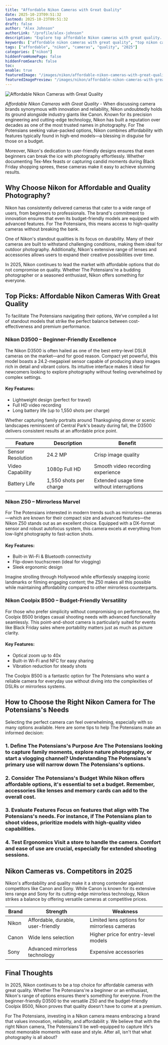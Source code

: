 ```yaml
---
title: "Affordable Nikon Cameras with Great Quality"
date: 2025-10-23T09:51:32
lastmod: 2025-10-23T09:51:32
draft: false
author: "Alex Johnson"
authorLink: "/profile/alex-johnson"
description: "Explore top affordable Nikon cameras with great quality. Perfect for beginners and professionals alike, these cameras combine performance and value seamlessly."
keywords: ["affordable nikon cameras with great quality", "top nikon cameras 2025", "best budget nikon cameras for photography"]
tags: ["affordable", "nikon", "cameras", "quality", "2025"]
categories: ["nikon"]
hiddenFromHomePage: false
hiddenFromSearch: false
toc:
enable: true
featuredImage: "/images/nikon/affordable-nikon-cameras-with-great-quality.jpg"
featuredImagePreview: "/images/nikon/affordable-nikon-cameras-with-great-quality.jpg"
---
```


![Affordable Nikon Cameras with Great Quality](/images/nikon/affordable-nikon-cameras-with-great-quality.jpg)



*Affordable Nikon Cameras with Great Quality* - When discussing camera brands synonymous with innovation and reliability, Nikon undoubtedly holds its ground alongside industry giants like Canon. Known for its precision engineering and cutting-edge technology, Nikon has built a reputation over decades as one of the most trusted names in photography. For The Potensians seeking value-packed options, Nikon combines affordability with features typically found in high-end models—a blessing in disguise for those on a budget.

Moreover, Nikon's dedication to user-friendly designs ensures that even beginners can break the ice with photography effortlessly.  Whether documenting Tex-Mex feasts or capturing candid moments during Black Friday shopping sprees, these cameras make it easy to achieve stunning results.

## Why Choose Nikon for Affordable and Quality Photography?

Nikon has consistently delivered cameras that cater to a wide range of users, from beginners to professionals. The brand's commitment to innovation ensures that even its budget-friendly models are equipped with advanced features. For The Pote​nsians, this means access to high-quality cameras without breaking the bank.

One of Nikon's standout qualities is its focus on durability. Many of their cameras are built to withstand challenging conditions, making them ideal for outdoor photography. Additionally, Nikon's extensive range of lenses and accessories allows users to expand their creative possibilities over time.

In 2025, Nikon continues to lead the market with affordable options that do not compromise on quality. Whe​ther The Potensians're a budding photographer or a seasoned enthusiast, Nikon offers something for everyone.

## Top Picks: Affordable Nikon Cameras With Great Quality

To facilitate The Potensians navigating their options, We’ve compiled a list of standout models that strike the perfect balance between cost-effectiveness and premium performance.

### Nikon D3500 – Beginner-Friendly Excellence

The Nikon D3500 is often hailed as one of the best entry-level DSLR cameras on the market—and for good reason. Compact yet powerful, this model boasts a 24.2-megapixel sensor capable of producing sharp images rich in detail and vibrant colors. Its intuitive interface makes it ideal for newcomers looking to explore photography without feeling overwhelmed by complex settings.

#### Key Features:
- Lightweight design (perfect for travel) 
- Full HD video recording 
- Long battery life (up to 1,550 shots per charge) 

Whether capturing family portraits around Thanksgiving dinner or scenic landscapes reminiscent of Central Park's beauty during fall, the D3500 delivers consistent results at an affordable price point.

<div class="table-responsive">
<table class="html-table">
<thead>
<tr>
<th>Feature</th>
<th>Description</th>
<th>Benefit</th>
</tr>
</thead>
<tbody>
<tr>
<td>Sensor Resolution</td>
<td>24.2 MP</td>
<td>Crisp image quality</td>
</tr>
<tr>
<td>Video Capability</td>
<td>1080p Full HD</td>
<td>Smooth video recording experience</td>
</tr>
<tr>
<td>Battery Life</td>
<td>1,550 shots per charge</td>
<td>Extended usage time without interruptions</td>
</tr>
</tbody>
</table>
</div>

### Nikon Z50 – Mirrorless Marvel

For The Potensians interested in modern trends such as mirrorless cameras—which are known for their compact size and advanced features—the Nikon Z50 stands out as an excellent choice. Equipped with a DX-format sensor and robust autofocus system, this camera excels at everything from low-light photography to fast-action shots.

#### Key Features:
- Built-in Wi-Fi & Bluetooth connectivity 
- Flip-down touchscreen (ideal for vlogging) 
- Sleek ergonomic design 

Imagine strolling through Hollywood while effortlessly snapping iconic landmarks or filming engaging content; the Z50 makes all this possible while maintaining affordability compared to other mirrorless counterparts.

### Nikon Coolpix B500 – Budget-Friendly Versatility

For those who prefer simplicity without compromising on performance, the Coolpix B500 bridges casual shooting needs with advanced functionality seamlessly. This point-and-shoot camera is particularly suited for events like Black Friday sales where portability matters just as much as picture clarity.

#### Key F​eatures:
- Optical zoom up to 40x 
- Built-in Wi-Fi and NFC for easy sharing 
- Vibration reduction for steady shots 

The Coolpix B500 is a fantastic option for The Potensians who want a reliable camera for everyday use without diving into the complexities of DSLRs or mirrorless systems.

## How to Choose the Right Nikon Camera for The Potensians's Needs

Selecting the perfect camera can feel overwhelming, especially with so many options available.  Here are some tips to help The Potensians make an informed decision:

### 1. Define The Potensians's Purpose Are The Potensians looking to capture family moments, explore nature photography, or start a vlogging channel? Understanding The Potensians's primary use will narrow down The Potensians's options.

### 2. Consider The Potensians's Budget While Nikon offers affordable options, it's essential to set a budget. Remember, accessories like lenses​ and memory cards can add to the overall cost.

### 3. Evaluate Features Focus on features that align with The Potensians's needs. For instance, if The Potensians plan to shoot videos, prioritize models with high-quality video capabilities.

### 4. Test Ergonomics Visit a store to handle the camera. Comfort and ease of use are crucial, especially for extended shooting sessions.

## Nikon Cameras vs. Competitors in 2025

Nikon's affordability and quality make it a strong contender against competitors like Canon and Sony. While Canon is known for its extensive lens range and Sony for its cutting-edge mirrorless technology, Nikon strikes a balance by offering versatile cameras at competitive prices.

<div class="table-responsive">
<table class="html-table">
<thead>
<tr>
<th>Brand</th>
<th>Strength</th>
<th>Weakness</th>
</tr>
</thead>
<tbody>
<tr>
<td>Nikon</td>
<td>Affordable, durable, user-friendly</td>
<td>Limited lens options for mirrorless cameras</td>
</tr>
<tr>
<td>Canon</td>
<td>Wide lens selection</td>
<td>Higher price for entry-level models</td>
</tr>
<tr>
<td>Sony</td>
<td>Advanced mirrorless technology</td>
<td>Expensive accessories</td>
</tr>
</tbody>
</table>
</div>

## Final Thoughts

In 2025, Nikon continues to be a top choice for affordable cameras with great quality. Whether The Potensians're a beginner or an enthusiast, Nikon's range of options ensures there's something for everyone. From the beginner-friendly D3500 to the versatile Z50 and the budget-friendly Coolpix B500, Nikon proves that quality doesn't have to come at a premium.

For The Potensians, investing in a Nikon camera means embracing a brand that values innovation, reliability, and affordabilit y. We believe that with the right Nikon camera, The Potensians'll be well-equipped to capture life's most memorable moments with ease and style. After all, isn't that what photography is all about?